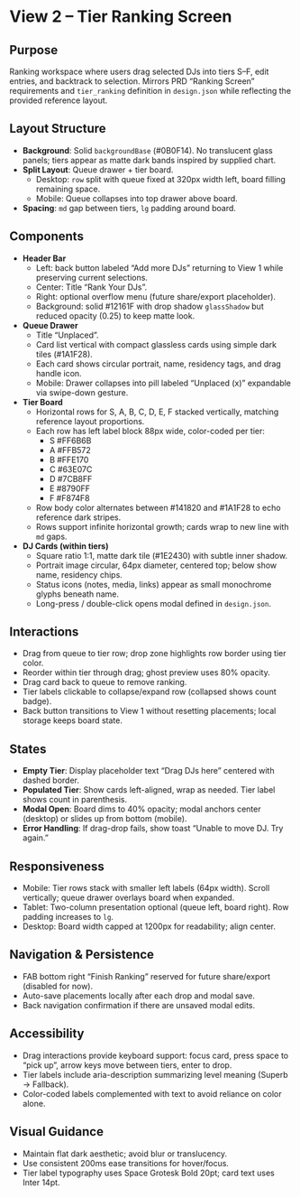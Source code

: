 # View 2 – Tier Ranking Screen

## Purpose

Ranking workspace where users drag selected DJs into tiers S–F, edit entries, and backtrack to selection. Mirrors PRD “Ranking Screen” requirements and `tier_ranking` definition in `design.json` while reflecting the provided reference layout.

## Layout Structure

- **Background**: Solid `backgroundBase` (#0B0F14). No translucent glass panels; tiers appear as matte dark bands inspired by supplied chart.
- **Split Layout**: Queue drawer + tier board.
  - Desktop: `row` split with queue fixed at 320px width left, board filling remaining space.
  - Mobile: Queue collapses into top drawer above board.
- **Spacing**: `md` gap between tiers, `lg` padding around board.

## Components

- **Header Bar**
  - Left: back button labeled “Add more DJs” returning to View 1 while preserving current selections.
  - Center: Title “Rank Your DJs”.
  - Right: optional overflow menu (future share/export placeholder).
  - Background: solid #12161F with drop shadow `glassShadow` but reduced opacity (0.25) to keep matte look.
- **Queue Drawer**
  - Title “Unplaced”.
  - Card list vertical with compact glassless cards using simple dark tiles (#1A1F28).
  - Each card shows circular portrait, name, residency tags, and drag handle icon.
  - Mobile: Drawer collapses into pill labeled “Unplaced (x)” expandable via swipe-down gesture.
- **Tier Board**
  - Horizontal rows for S, A, B, C, D, E, F stacked vertically, matching reference layout proportions.
  - Each row has left label block 88px wide, color-coded per tier:
    - S #FF6B6B
    - A #FFB572
    - B #FFE170
    - C #63E07C
    - D #7CB8FF
    - E #8790FF
    - F #F874F8
  - Row body color alternates between #141820 and #1A1F28 to echo reference dark stripes.
  - Rows support infinite horizontal growth; cards wrap to new line with `md` gaps.
- **DJ Cards (within tiers)**
  - Square ratio 1:1, matte dark tile (#1E2430) with subtle inner shadow.
  - Portrait image circular, 64px diameter, centered top; below show name, residency chips.
  - Status icons (notes, media, links) appear as small monochrome glyphs beneath name.
  - Long-press / double-click opens modal defined in `design.json`.

## Interactions

- Drag from queue to tier row; drop zone highlights row border using tier color.
- Reorder within tier through drag; ghost preview uses 80% opacity.
- Drag card back to queue to remove ranking.
- Tier labels clickable to collapse/expand row (collapsed shows count badge).
- Back button transitions to View 1 without resetting placements; local storage keeps board state.

## States

- **Empty Tier**: Display placeholder text “Drag DJs here” centered with dashed border.
- **Populated Tier**: Show cards left-aligned, wrap as needed. Tier label shows count in parenthesis.
- **Modal Open**: Board dims to 40% opacity; modal anchors center (desktop) or slides up from bottom (mobile).
- **Error Handling**: If drag-drop fails, show toast “Unable to move DJ. Try again.”

## Responsiveness

- Mobile: Tier rows stack with smaller left labels (64px width). Scroll vertically; queue drawer overlays board when expanded.
- Tablet: Two-column presentation optional (queue left, board right). Row padding increases to `lg`.
- Desktop: Board width capped at 1200px for readability; align center.

## Navigation & Persistence

- FAB bottom right “Finish Ranking” reserved for future share/export (disabled for now).
- Auto-save placements locally after each drop and modal save.
- Back navigation confirmation if there are unsaved modal edits.

## Accessibility

- Drag interactions provide keyboard support: focus card, press space to “pick up”, arrow keys move between tiers, enter to drop.
- Tier labels include aria-description summarizing level meaning (Superb → Fallback).
- Color-coded labels complemented with text to avoid reliance on color alone.

## Visual Guidance

- Maintain flat dark aesthetic; avoid blur or translucency.
- Use consistent 200ms ease transitions for hover/focus.
- Tier label typography uses Space Grotesk Bold 20pt; card text uses Inter 14pt.
